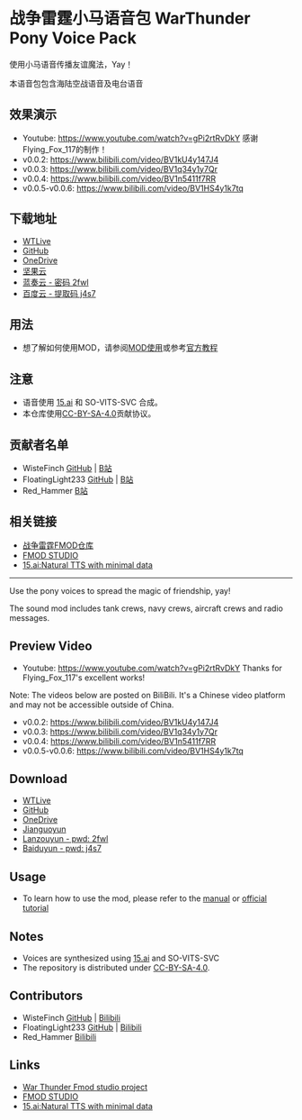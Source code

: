 # 战争雷霆小马语音包 WarThunder Pony Voice Pack

使用小马语音传播友谊魔法，Yay！

本语音包包含海陆空战语音及电台语音

## 效果演示

- Youtube: <https://www.youtube.com/watch?v=gPi2rtRvDkY> 感谢Flying_Fox_117的制作！
- v0.0.2: <https://www.bilibili.com/video/BV1kU4y147J4>
- v0.0.3: <https://www.bilibili.com/video/BV1q34y1y7Qr>
- v0.0.4: <https://www.bilibili.com/video/BV1n5411f7RR>
- v0.0.5-v0.0.6: <https://www.bilibili.com/video/BV1HS4y1k7tq>

## 下载地址

- [WTLive](https://live.warthunder.com/post/1048707/en/)
- [GitHub](https://github.com/WisteFinch/WarThunder-Pony-Voices/releases/)
- [OneDrive](https://1drv.ms/u/s!Agt6R1CtJPwBqlSIQYT531S4SZwI?e=JE9Yua)
- [坚果云](https://www.jianguoyun.com/p/DbhuCSAQgpqfChj_hasE)
- [蓝奏云 - 密码 2fwl](https://wwb.lanzouw.com/b030pbxyh)
- [百度云 - 提取码 j4s7](https://pan.baidu.com/s/1MQzR1mUHk3gQmNoxbzpjqw?pwd=j4s7)

## 用法

- 想了解如何使用MOD，请参阅[MOD使用](https://github.com/WisteFinch/WarThunder-Pony-Voices/blob/main/usage.md#MOD使用 "MOD使用")或参考[官方教程](https://wiki.warthunder.com/Sound_modifications)

## 注意

- 语音使用 [15.ai](https://15.ai/about "15.ai") 和 SO-VITS-SVC 合成。
- 本仓库使用[CC-BY-SA-4.0](https://spdx.org/licenses/CC-BY-SA-4.0.html "CC-BY-SA-4.0")贡献协议。

## 贡献者名单

- WisteFinch [GitHub](https://github.com/WisteFinch) | [B站](https://space.bilibili.com/176961325)
- FloatingLight233 [GitHub](https://github.com/FloatingLight233) | [B站](https://space.bilibili.com/155398286)
- Red_Hammer [B站](https://space.bilibili.com/390651385)

## 相关链接

- [战争雷霆FMOD仓库](https://github.com/GaijinEntertainment/fmod_studio_warthunder_for_modders "fmod_studio_warthunder_for_modders")
- [FMOD STUDIO](https://www.fmod.com/ "FMOD STUDIO")
- [15.ai:Natural TTS with minimal data](https://15.ai/about "15.ai:Natural TTS with minimal data")

---

Use the pony voices to spread the magic of friendship, yay!

The sound mod includes tank crews, navy crews, aircraft crews and radio messages.

## Preview Video

- Youtube: <https://www.youtube.com/watch?v=gPi2rtRvDkY> Thanks for Flying_Fox_117's excellent works!

Note: The videos below are posted on BiliBili. It's a Chinese video platform and may not be accessible outside of China.

- v0.0.2: <https://www.bilibili.com/video/BV1kU4y147J4>
- v0.0.3: <https://www.bilibili.com/video/BV1q34y1y7Qr>
- v0.0.4: <https://www.bilibili.com/video/BV1n5411f7RR>
- v0.0.5-v0.0.6: <https://www.bilibili.com/video/BV1HS4y1k7tq>

## Download

- [WTLive](https://live.warthunder.com/post/1048707/en/)
- [GitHub](https://github.com/WisteFinch/WarThunder-Pony-Voices/releases/)
- [OneDrive](https://1drv.ms/u/s!Agt6R1CtJPwBqlSIQYT531S4SZwI?e=JE9Yua)
- [Jianguoyun](https://www.jianguoyun.com/p/DbhuCSAQgpqfChj_hasE)
- [Lanzouyun - pwd: 2fwl](https://wwb.lanzouw.com/b030pbxyh)
- [Baiduyun - pwd: j4s7](https://pan.baidu.com/s/1MQzR1mUHk3gQmNoxbzpjqw?pwd=j4s7)

## Usage

- To learn how to use the mod, please refer to the [manual](https://github.com/WisteFinch/WarThunder-Pony-Voices/blob/main/usage.md#MOD使用 "MOD Manual") or [official tutorial](https://wiki.warthunder.com/Sound_modifications)

## Notes

- Voices are synthesized using [15.ai](https://15.ai/about "15.ai") and SO-VITS-SVC
- The repository is distributed under [CC-BY-SA-4.0](https://spdx.org/licenses/CC-BY-SA-4.0.html "CC-BY-SA-4.0").

## Contributors

- WisteFinch [GitHub](https://github.com/WisteFinch) | [Bilibili](https://space.bilibili.com/176961325)
- FloatingLight233 [GitHub](https://github.com/FloatingLight233) | [Bilibili](https://space.bilibili.com/155398286)
- Red_Hammer [Bilibili](https://space.bilibili.com/390651385)

## Links

- [War Thunder Fmod studio project](https://github.com/GaijinEntertainment/fmod_studio_warthunder_for_modders "fmod_studio_warthunder_for_modders")
- [FMOD STUDIO](https://www.fmod.com/ "FMOD STUDIO")
- [15.ai:Natural TTS with minimal data](https://15.ai/about "15.ai:Natural TTS with minimal data")
